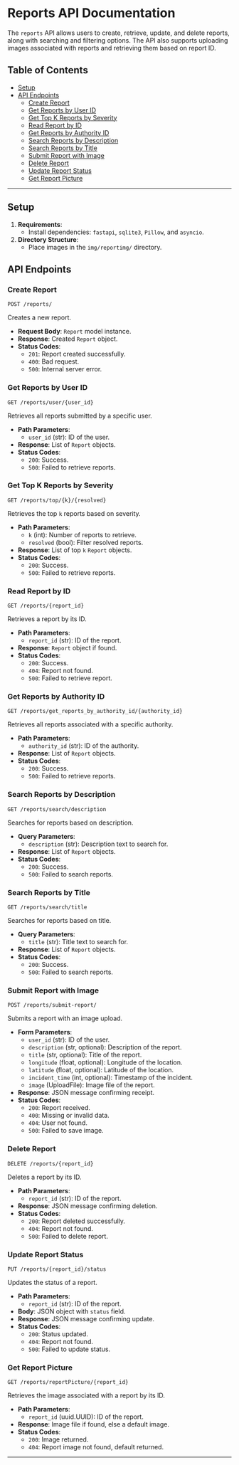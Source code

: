 # Reports API Documentation

The `reports` API allows users to create, retrieve, update, and delete reports, along with searching and filtering options. The API also supports uploading images associated with reports and retrieving them based on report ID.

## Table of Contents

-   [Setup](#setup)
-   [API Endpoints](#api-endpoints)
    -   [Create Report](#create-report)
    -   [Get Reports by User ID](#get-reports-by-user-id)
    -   [Get Top K Reports by Severity](#get-top-k-reports-by-severity)
    -   [Read Report by ID](#read-report-by-id)
    -   [Get Reports by Authority ID](#get-reports-by-authority-id)
    -   [Search Reports by Description](#search-reports-by-description)
    -   [Search Reports by Title](#search-reports-by-title)
    -   [Submit Report with Image](#submit-report-with-image)
    -   [Delete Report](#delete-report)
    -   [Update Report Status](#update-report-status)
    -   [Get Report Picture](#get-report-picture)

---

## Setup

1. **Requirements**:
    - Install dependencies: `fastapi`, `sqlite3`, `Pillow`, and `asyncio`.
2. **Directory Structure**:
    - Place images in the `img/reportimg/` directory.

## API Endpoints

### Create Report

`POST /reports/`

Creates a new report.

-   **Request Body**: `Report` model instance.
-   **Response**: Created `Report` object.
-   **Status Codes**:
    -   `201`: Report created successfully.
    -   `400`: Bad request.
    -   `500`: Internal server error.

### Get Reports by User ID

`GET /reports/user/{user_id}`

Retrieves all reports submitted by a specific user.

-   **Path Parameters**:
    -   `user_id` (str): ID of the user.
-   **Response**: List of `Report` objects.
-   **Status Codes**:
    -   `200`: Success.
    -   `500`: Failed to retrieve reports.

### Get Top K Reports by Severity

`GET /reports/top/{k}/{resolved}`

Retrieves the top `k` reports based on severity.

-   **Path Parameters**:
    -   `k` (int): Number of reports to retrieve.
    -   `resolved` (bool): Filter resolved reports.
-   **Response**: List of top `k` `Report` objects.
-   **Status Codes**:
    -   `200`: Success.
    -   `500`: Failed to retrieve reports.

### Read Report by ID

`GET /reports/{report_id}`

Retrieves a report by its ID.

-   **Path Parameters**:
    -   `report_id` (str): ID of the report.
-   **Response**: `Report` object if found.
-   **Status Codes**:
    -   `200`: Success.
    -   `404`: Report not found.
    -   `500`: Failed to retrieve report.

### Get Reports by Authority ID

`GET /reports/get_reports_by_authority_id/{authority_id}`

Retrieves all reports associated with a specific authority.

-   **Path Parameters**:
    -   `authority_id` (str): ID of the authority.
-   **Response**: List of `Report` objects.
-   **Status Codes**:
    -   `200`: Success.
    -   `500`: Failed to retrieve reports.

### Search Reports by Description

`GET /reports/search/description`

Searches for reports based on description.

-   **Query Parameters**:
    -   `description` (str): Description text to search for.
-   **Response**: List of `Report` objects.
-   **Status Codes**:
    -   `200`: Success.
    -   `500`: Failed to search reports.

### Search Reports by Title

`GET /reports/search/title`

Searches for reports based on title.

-   **Query Parameters**:
    -   `title` (str): Title text to search for.
-   **Response**: List of `Report` objects.
-   **Status Codes**:
    -   `200`: Success.
    -   `500`: Failed to search reports.

### Submit Report with Image

`POST /reports/submit-report/`

Submits a report with an image upload.

-   **Form Parameters**:
    -   `user_id` (str): ID of the user.
    -   `description` (str, optional): Description of the report.
    -   `title` (str, optional): Title of the report.
    -   `longitude` (float, optional): Longitude of the location.
    -   `latitude` (float, optional): Latitude of the location.
    -   `incident_time` (int, optional): Timestamp of the incident.
    -   `image` (UploadFile): Image file of the report.
-   **Response**: JSON message confirming receipt.
-   **Status Codes**:
    -   `200`: Report received.
    -   `400`: Missing or invalid data.
    -   `404`: User not found.
    -   `500`: Failed to save image.

### Delete Report

`DELETE /reports/{report_id}`

Deletes a report by its ID.

-   **Path Parameters**:
    -   `report_id` (str): ID of the report.
-   **Response**: JSON message confirming deletion.
-   **Status Codes**:
    -   `200`: Report deleted successfully.
    -   `404`: Report not found.
    -   `500`: Failed to delete report.

### Update Report Status

`PUT /reports/{report_id}/status`

Updates the status of a report.

-   **Path Parameters**:
    -   `report_id` (str): ID of the report.
-   **Body**: JSON object with `status` field.
-   **Response**: JSON message confirming update.
-   **Status Codes**:
    -   `200`: Status updated.
    -   `404`: Report not found.
    -   `500`: Failed to update status.

### Get Report Picture

`GET /reports/reportPicture/{report_id}`

Retrieves the image associated with a report by its ID.

-   **Path Parameters**:
    -   `report_id` (uuid.UUID): ID of the report.
-   **Response**: Image file if found, else a default image.
-   **Status Codes**:
    -   `200`: Image returned.
    -   `404`: Report image not found, default returned.

---
